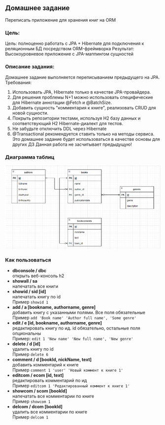 ## Домашнее задание
Переписать приложение для хранения книг на ORM

### Цель:
Цель: полноценно работать с JPA + Hibernate для подключения к реляционным БД посредством ORM-фреймворка
Результат: Высокоуровневое приложение с JPA-маппингом сущностей

### Описание задания:
Домашнее задание выполняется переписыванием предыдущего на JPA.
Требования:

1. Использовать JPA, Hibernate только в качестве JPA-провайдера.
2. Для решения проблемы N+1 можно использовать специфические для Hibernate аннотации @Fetch и @BatchSize.
3. Добавить сущность "комментария к книге", реализовать CRUD для новой сущности.
4. Покрыть репозитории тестами, используя H2 базу данных и соответствующий H2 Hibernate-диалект для тестов.
5. Не забудьте отключить DDL через Hibernate
6. @Transactional рекомендуется ставить только на методы сервиса.
Это домашнее задание будет использоваться в качестве основы для других ДЗ
Данная работа не засчитывает предыдущую!

### Диаграмма таблиц
![image info](./pictures/schemaDB_ORMtask.png)

### Как пользоваться
* **dbconsole / dbc** \
открыть веб-консоль h2
* **showall / sa** \
напечатать все книги
* **showid / sid [id]** \
напечатать книгу по id \
Пример `showid 1`
* **add / a [bookname, authorname, genre]** \
добавить книгу с указанными полями. Все поля обязательные \
Пример `add 'Book name' 'Author full name', 'Some genre'`
* **edit / e [id, bookname, authorname, genre]** \
редактировать книгу по ид. id обязательно, остальные поля опциональны \
Пример: `edit 1 'New name' 'New full name', 'New genre'`
* **delete / d [id]** \
удалить книгу по id \
Пример `delete 6`
* **comment / d [bookId, nickName, text]** \
добавить комментарий к книге \
Пример `comment 1 'user' 'Новый коммент к книге 1'`
* **editcom / ecom [id, text]** \
редактировать комментарий по ид \
Пример `editcom 1 'Редактированный коммент к книге 1'`
* **showcom / scom [bookId]** \
напечатать все комментарии по книге \
Пример `showcom 1`
* **delcom / dcom [bookId]** \
удалить все комментарии по книге \
Пример `delcom 1`


